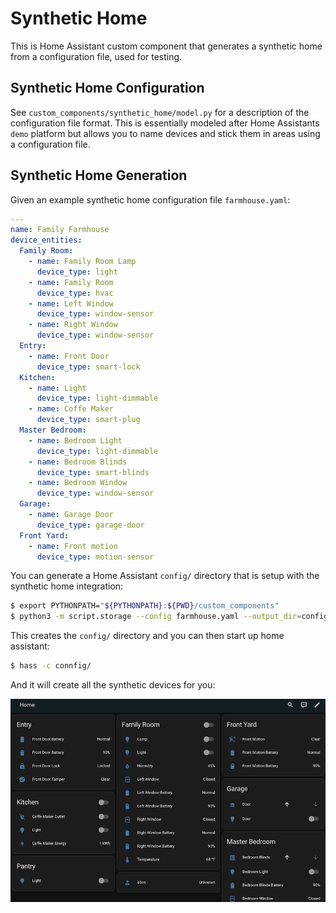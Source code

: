 # Synthetic Home

This is Home Assistant custom component that generates a synthetic home from a
configuration file, used for testing.

## Synthetic Home Configuration

See `custom_components/synthetic_home/model.py` for a description of the configuration
file format. This is essentially modeled after Home Assistants `demo` platform
but allows you to name devices and stick them in areas using a configuration file.

## Synthetic Home Generation

Given an example synthetic home configuration file `farmhouse.yaml`:

```yaml
---
name: Family Farmhouse
device_entities:
  Family Room:
    - name: Family Room Lamp
      device_type: light
    - name: Family Room
      device_type: hvac
    - name: Left Window
      device_type: window-sensor
    - name: Right Window
      device_type: window-sensor
  Entry:
    - name: Front Door
      device_type: smart-lock
  Kitchen:
    - name: Light
      device_type: light-dimmable
    - name: Coffe Maker
      device_type: smart-plug
  Master Bedroom:
    - name: Bedroom Light
      device_type: light-dimmable
    - name: Bedroom Blinds
      device_type: smart-blinds
    - name: Bedroom Window
      device_type: window-sensor
  Garage:
    - name: Garage Door
      device_type: garage-door
  Front Yard:
    - name: Front motion
      device_type: motion-sensor
```

You can generate a Home Assistant `config/` directory that is setup with the
synthetic home integration:

```bash
$ export PYTHONPATH="${PYTHONPATH}:${PWD}/custom_components"
$ python3 -m script.storage --config farmhouse.yaml --output_dir=config/
```

This creates the `config/` directory and you can then start up home assistant:

```bash
$ hass -c connfig/
```

And it will create all the synthetic devices for you:

![Screenshot](synthetic_home.png)

